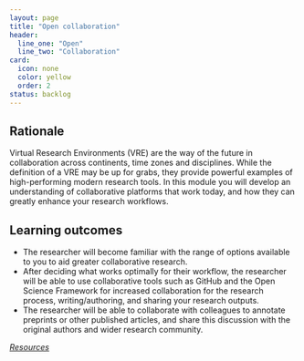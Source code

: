```yaml
---
layout: page
title: "Open collaboration"
header: 
  line_one: "Open"
  line_two: "Collaboration"
card:
  icon: none
  color: yellow
  order: 2
status: backlog
---
```


## Rationale

<!-- split -->

Virtual Research Environments (VRE) are the way of the future in collaboration 
across continents, time zones and disciplines. While the definition of a VRE may 
be up for grabs, they provide powerful examples of high-performing modern 
research tools. In this module you will develop an understanding of collaborative 
platforms that work today, and how they can greatly enhance your research workflows.   

<!-- split -->

## Learning outcomes

* The researcher will become familiar with the range of options available to you 
  to aid greater collaborative research.
* After deciding what works optimally for their workflow, the researcher will 
  be able to use collaborative tools such as GitHub and the Open Science 
  Framework for increased collaboration for the research process, 
  writing/authoring, and sharing your research outputs.
* The researcher will be able to collaborate with colleagues to annotate 
  preprints or other published articles, and share this discussion with the 
  original authors and wider research community.

[_Resources_](http://opensciencemooc.eu/open-science-resources/#two)
